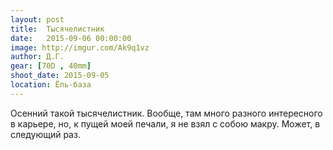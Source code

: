 ```yaml
---
layout: post
title:  Тысячелистник
date:   2015-09-06 00:00:00
image: http://imgur.com/Ak9q1vz
author: Д.Г.
gear: [70D , 40mm]
shoot_date: 2015-09-05
location: Ёль-база
---
```


Осенний такой тысячелистник. Вообще, там много разного интересного в карьере, 
но, к пущей моей печали, я не взял с собою макру. Может, в следующий раз.
